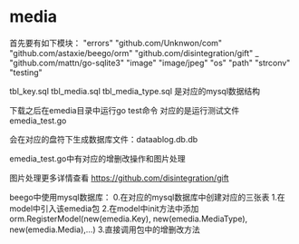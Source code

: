 # media

首先要有如下模块：
	"errors"
	"github.com/Unknwon/com"
	"github.com/astaxie/beego/orm"
	"github.com/disintegration/gift"
	_ "github.com/mattn/go-sqlite3"
	"image"
	"image/jpeg"
	"os"
	"path"
	"strconv"
	"testing"

tbl_key.sql  tbl_media.sql  tbl_media_type.sql 是对应的mysql数据结构

下载之后在emedia目录中运行go test命令 对应的是运行测试文件emedia_test.go

会在对应的盘符下生成数据库文件：dataablog.db.db

emedia_test.go中有对应的增删改操作和图片处理

图片处理更多详情查看 https://github.com/disintegration/gift

beego中使用mysql数据库：
0.在对应的mysql数据库中创建对应的三张表
1.在model中引入该emedia包
2.在model中init方法中添加	
orm.RegisterModel(new(emedia.Key), new(emedia.MediaType), new(emedia.Media),...)
3.直接调用包中的增删改方法
